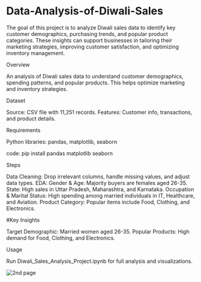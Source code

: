 # Data-Analysis-of-Diwali-Sales
The goal of this project is to analyze Diwali sales data to identify key customer demographics, purchasing trends, and popular product categories. These insights can support businesses in tailoring their marketing strategies, improving customer satisfaction, and optimizing inventory management.

Overview

An analysis of Diwali sales data to understand customer demographics, spending patterns, and popular products. This helps optimize marketing and inventory strategies.

Dataset

Source: CSV file with 11,251 records.
Features: Customer info, transactions, and product details.

Requirements

Python libraries: pandas, matplotlib, seaborn

code: pip install pandas matplotlib seaborn

Steps

Data Cleaning: Drop irrelevant columns, handle missing values, and adjust data types.
EDA:
Gender & Age: Majority buyers are females aged 26-35.
State: High sales in Uttar Pradesh, Maharashtra, and Karnataka.
Occupation & Marital Status: High spending among married individuals in IT, Healthcare, and Aviation.
Product Category: Popular items include Food, Clothing, and Electronics.

#Key Insights

Target Demographic: Married women aged 26-35.
Popular Products: High demand for Food, Clothing, and Electronics.

Usage

Run Diwali_Sales_Analysis_Project.ipynb for full analysis and visualizations.

![2nd page](https://github.com/user-attachments/assets/96b3a36b-3e5c-4cc1-8b80-fcdeb2754027)
